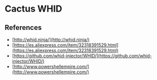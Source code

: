 # Cactus WHID

## References

* [http://whid.ninja/](http://whid.ninja/)
* [https://es.aliexpress.com/item/32318391529.html](https://es.aliexpress.com/item/32318391529.html)
* [https://github.com/whid-injector/WHID/](https://github.com/whid-injector/WHID/)
* [http://www.powershellempire.com/](http://www.powershellempire.com/)



